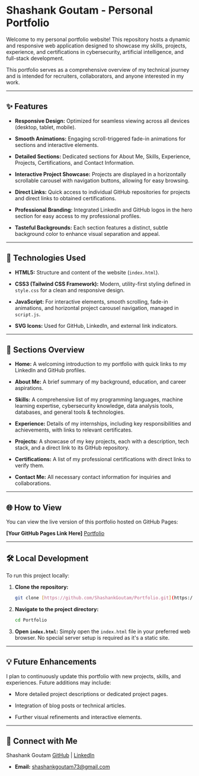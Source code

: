 # Shashank Goutam - Personal Portfolio

Welcome to my personal portfolio website! This repository hosts a dynamic and responsive web application designed to showcase my skills, projects, experience, and certifications in cybersecurity, artificial intelligence, and full-stack development.

This portfolio serves as a comprehensive overview of my technical journey and is intended for recruiters, collaborators, and anyone interested in my work.

---

## ✨ Features

* **Responsive Design:** Optimized for seamless viewing across all devices (desktop, tablet, mobile).

* **Smooth Animations:** Engaging scroll-triggered fade-in animations for sections and interactive elements.

* **Detailed Sections:** Dedicated sections for About Me, Skills, Experience, Projects, Certifications, and Contact Information.

* **Interactive Project Showcase:** Projects are displayed in a horizontally scrollable carousel with navigation buttons, allowing for easy browsing.

* **Direct Links:** Quick access to individual GitHub repositories for projects and direct links to obtained certifications.

* **Professional Branding:** Integrated LinkedIn and GitHub logos in the hero section for easy access to my professional profiles.

* **Tasteful Backgrounds:** Each section features a distinct, subtle background color to enhance visual separation and appeal.

---

## 🚀 Technologies Used

* **HTML5:** Structure and content of the website (`index.html`).

* **CSS3 (Tailwind CSS Framework):** Modern, utility-first styling defined in `style.css` for a clean and responsive design.

* **JavaScript:** For interactive elements, smooth scrolling, fade-in animations, and horizontal project carousel navigation, managed in `script.js`.

* **SVG Icons:** Used for GitHub, LinkedIn, and external link indicators.

---

## 📂 Sections Overview

* **Home:** A welcoming introduction to my portfolio with quick links to my LinkedIn and GitHub profiles.

* **About Me:** A brief summary of my background, education, and career aspirations.

* **Skills:** A comprehensive list of my programming languages, machine learning expertise, cybersecurity knowledge, data analysis tools, databases, and general tools & technologies.

* **Experience:** Details of my internships, including key responsibilities and achievements, with links to relevant certificates.

* **Projects:** A showcase of my key projects, each with a description, tech stack, and a direct link to its GitHub repository.

* **Certifications:** A list of my professional certifications with direct links to verify them.

* **Contact Me:** All necessary contact information for inquiries and collaborations.

---

## 🌐 How to View

You can view the live version of this portfolio hosted on GitHub Pages:

**\[Your GitHub Pages Link Here\]**
[Portfolio](https://shashankgoutam.github.io/Portfolio/)

---

## 🛠️ Local Development

To run this project locally:

1.  **Clone the repository:**

    ```bash
    git clone [https://github.com/ShashankGoutam/Portfolio.git](https://github.com/ShashankGoutam/Portfolio.git)
    ```

2.  **Navigate to the project directory:**

    ```bash
    cd Portfolio
    ```

3.  **Open `index.html`:**
    Simply open the `index.html` file in your preferred web browser. No special server setup is required as it's a static site.

---

## 💡 Future Enhancements

I plan to continuously update this portfolio with new projects, skills, and experiences. Future additions may include:

* More detailed project descriptions or dedicated project pages.

* Integration of blog posts or technical articles.

* Further visual refinements and interactive elements.

---

## 🤝 Connect with Me

Shashank Goutam
[GitHub](https://github.com/ShashankGoutam) | [LinkedIn](https://www.linkedin.com/in/shashank-goutam-735924288)

* **Email:** shashankgoutam73@gmail.com